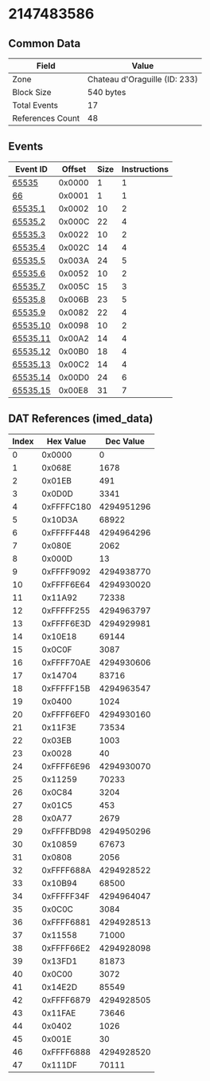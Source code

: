 # 2147483586

## Common Data

| Field            | Value                         |
|------------------|-------------------------------|
| Zone             | Chateau d'Oraguille (ID: 233) |
| Block Size       | 540 bytes                     |
| Total Events     | 17                            |
| References Count | 48                            |

## Events

| Event ID                  | Offset   |   Size |   Instructions |
|---------------------------|----------|--------|----------------|
| [65535](./65535.md)       | 0x0000   |      1 |              1 |
| [66](./66.md)             | 0x0001   |      1 |              1 |
| [65535.1](./65535.1.md)   | 0x0002   |     10 |              2 |
| [65535.2](./65535.2.md)   | 0x000C   |     22 |              4 |
| [65535.3](./65535.3.md)   | 0x0022   |     10 |              2 |
| [65535.4](./65535.4.md)   | 0x002C   |     14 |              4 |
| [65535.5](./65535.5.md)   | 0x003A   |     24 |              5 |
| [65535.6](./65535.6.md)   | 0x0052   |     10 |              2 |
| [65535.7](./65535.7.md)   | 0x005C   |     15 |              3 |
| [65535.8](./65535.8.md)   | 0x006B   |     23 |              5 |
| [65535.9](./65535.9.md)   | 0x0082   |     22 |              4 |
| [65535.10](./65535.10.md) | 0x0098   |     10 |              2 |
| [65535.11](./65535.11.md) | 0x00A2   |     14 |              4 |
| [65535.12](./65535.12.md) | 0x00B0   |     18 |              4 |
| [65535.13](./65535.13.md) | 0x00C2   |     14 |              4 |
| [65535.14](./65535.14.md) | 0x00D0   |     24 |              6 |
| [65535.15](./65535.15.md) | 0x00E8   |     31 |              7 |

## DAT References (imed_data)

|   Index | Hex Value   |   Dec Value |
|---------|-------------|-------------|
|       0 | 0x0000      |           0 |
|       1 | 0x068E      |        1678 |
|       2 | 0x01EB      |         491 |
|       3 | 0x0D0D      |        3341 |
|       4 | 0xFFFFC180  |  4294951296 |
|       5 | 0x10D3A     |       68922 |
|       6 | 0xFFFFF448  |  4294964296 |
|       7 | 0x080E      |        2062 |
|       8 | 0x000D      |          13 |
|       9 | 0xFFFF9092  |  4294938770 |
|      10 | 0xFFFF6E64  |  4294930020 |
|      11 | 0x11A92     |       72338 |
|      12 | 0xFFFFF255  |  4294963797 |
|      13 | 0xFFFF6E3D  |  4294929981 |
|      14 | 0x10E18     |       69144 |
|      15 | 0x0C0F      |        3087 |
|      16 | 0xFFFF70AE  |  4294930606 |
|      17 | 0x14704     |       83716 |
|      18 | 0xFFFFF15B  |  4294963547 |
|      19 | 0x0400      |        1024 |
|      20 | 0xFFFF6EF0  |  4294930160 |
|      21 | 0x11F3E     |       73534 |
|      22 | 0x03EB      |        1003 |
|      23 | 0x0028      |          40 |
|      24 | 0xFFFF6E96  |  4294930070 |
|      25 | 0x11259     |       70233 |
|      26 | 0x0C84      |        3204 |
|      27 | 0x01C5      |         453 |
|      28 | 0x0A77      |        2679 |
|      29 | 0xFFFFBD98  |  4294950296 |
|      30 | 0x10859     |       67673 |
|      31 | 0x0808      |        2056 |
|      32 | 0xFFFF688A  |  4294928522 |
|      33 | 0x10B94     |       68500 |
|      34 | 0xFFFFF34F  |  4294964047 |
|      35 | 0x0C0C      |        3084 |
|      36 | 0xFFFF6881  |  4294928513 |
|      37 | 0x11558     |       71000 |
|      38 | 0xFFFF66E2  |  4294928098 |
|      39 | 0x13FD1     |       81873 |
|      40 | 0x0C00      |        3072 |
|      41 | 0x14E2D     |       85549 |
|      42 | 0xFFFF6879  |  4294928505 |
|      43 | 0x11FAE     |       73646 |
|      44 | 0x0402      |        1026 |
|      45 | 0x001E      |          30 |
|      46 | 0xFFFF6888  |  4294928520 |
|      47 | 0x111DF     |       70111 |
